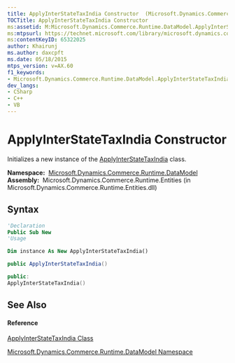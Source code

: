 ```yaml
---
title: ApplyInterStateTaxIndia Constructor  (Microsoft.Dynamics.Commerce.Runtime.DataModel)
TOCTitle: ApplyInterStateTaxIndia Constructor
ms:assetid: M:Microsoft.Dynamics.Commerce.Runtime.DataModel.ApplyInterStateTaxIndia.#ctor
ms:mtpsurl: https://technet.microsoft.com/library/microsoft.dynamics.commerce.runtime.datamodel.applyinterstatetaxindia.applyinterstatetaxindia(v=AX.60)
ms:contentKeyID: 65322025
author: Khairunj
ms.author: daxcpft
ms.date: 05/18/2015
mtps_version: v=AX.60
f1_keywords:
- Microsoft.Dynamics.Commerce.Runtime.DataModel.ApplyInterStateTaxIndia.#ctor
dev_langs:
- CSharp
- C++
- VB
---
```


# ApplyInterStateTaxIndia Constructor

Initializes a new instance of the [ApplyInterStateTaxIndia](applyinterstatetaxindia-class-microsoft-dynamics-commerce-runtime-datamodel.md) class.

**Namespace:**  [Microsoft.Dynamics.Commerce.Runtime.DataModel](microsoft-dynamics-commerce-runtime-datamodel-namespace.md)  
**Assembly:**  Microsoft.Dynamics.Commerce.Runtime.Entities (in Microsoft.Dynamics.Commerce.Runtime.Entities.dll)

## Syntax

``` vb
'Declaration
Public Sub New
'Usage

Dim instance As New ApplyInterStateTaxIndia()
```

``` csharp
public ApplyInterStateTaxIndia()
```

``` c++
public:
ApplyInterStateTaxIndia()
```

## See Also

#### Reference

[ApplyInterStateTaxIndia Class](applyinterstatetaxindia-class-microsoft-dynamics-commerce-runtime-datamodel.md)

[Microsoft.Dynamics.Commerce.Runtime.DataModel Namespace](microsoft-dynamics-commerce-runtime-datamodel-namespace.md)

